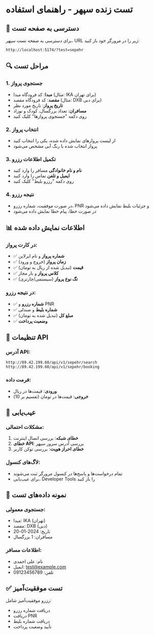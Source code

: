 # تست زنده سپهر - راهنمای استفاده

## 🚀 دسترسی به صفحه تست

برای دسترسی به صفحه تست سپهر، URL زیر را در مرورگر خود باز کنید:

```
http://localhost:5174/?test=sepehr
```

## 🔍 مراحل تست

### 1. جستجوی پرواز
- **مبدا**: کد فرودگاه مبدا (مثال: IKA برای تهران)
- **مقصد**: کد فرودگاه مقصد (مثال: DXB برای دبی)
- **تاریخ پرواز**: تاریخ مورد نظر
- **مسافران**: تعداد بزرگسال، کودک و نوزاد
- روی دکمه "جستجوی پروازها" کلیک کنید

### 2. انتخاب پرواز
- از لیست پروازهای نمایش داده شده، یکی را انتخاب کنید
- پرواز انتخاب شده با رنگ آبی مشخص می‌شود

### 3. تکمیل اطلاعات رزرو
- **نام و نام خانوادگی** مسافر را وارد کنید
- **ایمیل و تلفن** تماس را وارد کنید
- روی دکمه "رزرو بلیط" کلیک کنید

### 4. نتیجه رزرو
- در صورت موفقیت، شماره رزرو، PNR و جزئیات بلیط نمایش داده می‌شود
- در صورت خطا، پیام خطا نمایش داده می‌شود

## 📊 اطلاعات نمایش داده شده

### در کارت پرواز:
- ✅ **شماره پرواز** و نام ایرلاین
- ✅ **زمان پرواز** (خروج و ورود)
- ✅ **قیمت** (تبدیل شده از ریال به تومان)
- ✅ **کلاس پرواز** و بار مجاز
- ✅ **تگ نوع پرواز** (سیستمی/چارتری)

### در نتیجه رزرو:
- ✅ **شماره رزرو** و PNR
- ✅ **شماره بلیط** و صندلی
- ✅ **مبلغ کل** (تبدیل شده به تومان)
- ✅ **وضعیت پرداخت**

## 🔧 تنظیمات API

### آدرس API:
```
http://89.42.199.60/api/v1/sepehr/search
http://89.42.199.60/api/v1/sepehr/booking
```

### فرمت داده:
- **ورودی**: قیمت‌ها در ریال
- **خروجی**: قیمت‌ها در تومان (تقسیم بر 10)

## 🐛 عیب‌یابی

### مشکلات احتمالی:
1. **خطای شبکه**: بررسی اتصال اینترنت
2. **خطای API**: بررسی آدرس سرور سپهر
3. **خطای احراز هویت**: بررسی توکن کاربر

### لاگ‌های کنسول:
- تمام درخواست‌ها و پاسخ‌ها در کنسول مرورگر ثبت می‌شوند
- برای عیب‌یابی، Developer Tools را باز کنید

## 📝 نمونه داده‌های تست

### جستجوی معمولی:
- مبدا: IKA (تهران)
- مقصد: DXB (دبی)
- تاریخ: 2024-01-20
- مسافران: 1 بزرگسال

### اطلاعات مسافر:
- نام: علی احمدی
- ایمیل: test@example.com
- تلفن: 09123456789

## ✅ تست موفقیت‌آمیز

رزرو موفقیت‌آمیز شامل:
- دریافت شماره رزرو
- دریافت PNR
- دریافت شماره بلیط
- تأیید وضعیت پرداخت

